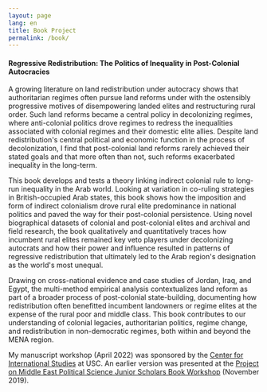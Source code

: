 ```yaml
---
layout: page
lang: en
title: Book Project
permalink: /book/
---
```


#### __Regressive Redistribution: The Politics of Inequality in Post-Colonial Autocracies__

A growing literature on land redistribution under autocracy shows that authoritarian regimes often pursue land reforms under with the ostensibly progressive motives of disempowering landed elites and restructuring rural order. Such land reforms became a central policy in decolonizing regimes, where anti-colonial politics drove regimes to redress the inequalities associated with colonial regimes and their domestic elite allies. Despite land redistribution's central political and economic function in the process of decolonization, I find that post-colonial land reforms rarely achieved their stated goals and that more often than not, such reforms exacerbated inequality in the long-term.

This book develops and tests a theory linking indirect colonial rule to long-run inequality in the Arab world. Looking at variation in co-ruling strategies in British-occupied Arab states, this book shows how the imposition and form of indirect colonialism drove rural elite predominance in national politics and paved the way for their post-colonial persistence. Using novel biographical datasets of colonial and post-colonial elites and archival and field research, the book qualitatively and quantitatively traces how incumbent rural elites remained key veto players under decolonizing autocrats and how their power and influence resulted in patterns of regressive redistribution that ultimately led to the Arab region's designation as the world's most unequal. 

Drawing on cross-national evidence and case studies of Jordan, Iraq, and Egypt, the multi-method empirical analysis contextualizes land reform as part of a broader process of post-colonial state-building, documenting how redistribution often benefitted incumbent landowners or regime elites at the expense of the rural poor and middle class. This book contributes to our understanding of colonial legacies, authoritarian politics, regime change, and redistribution in non-democratic regimes, both within and beyond the MENA region.

My manuscript workshop (April 2022) was sponsored by the [Center for International Studies](https://dornsife.usc.edu/cis/) at USC. An earlier version was presented at the [Project on Middle East Political Science Junior Scholars Book Workshop](https://pomeps.org/call-for-proposals-junior-scholars-book-development-workshop-2019) (November 2019).

